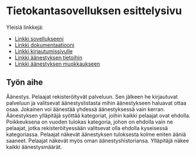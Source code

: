 # Tietokantasovelluksen esittelysivu

Yleisiä linkkejä:

* [Linkki sovellukseeni](http://linili.users.cs.helsinki.fi/tsoha/)
* [Linkki dokumentaatiooni](https://github.com/linili/Tsoha-Bootstrap/blob/master/doc/dokumentaatio.pdf)
* [Linkki kirjautumissivulle](http://linili.users.cs.helsinki.fi/tsoha/login)
* [Linkki äänestyksen tietoihin](http://linili.users.cs.helsinki.fi/tsoha/aanestys_list)
* [Linkki äänestyksen muokkaukseen](http://linili.users.cs.helsinki.fi/tsoha/aanestys_muokkaa)

## Työn aihe

Äänestys. Pelaajat rekisteröityvät palveluun. Sen jälkeen he kirjautuvat palveluun ja valitsevat äänestyslistasta mihin äänestykseen haluavat ottaa osaa. Jokainen voi äänestää yhdessä äänestyksessä vain kerran. Äänestyksen ylläpitäjä syöttää kategoriat, joihin kaikki pelaajat ovat ehdolla. Poikkeuksena on vuoden tulokas kategoria, johon on ehdolla vain ne pelaajat, jotka rekisteröityessään valitsevat olla ehdolla kyseisessä kategoriassa. Pelaajat näkevät äänestyksen tuloksesta kolme eniten ääniä saaneet. Pelaajat näkevät myös oman äänestyshistoriansa. Ylläpitäjä näkee kaikki äänestysmäärät.
